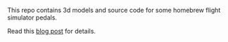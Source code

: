 This repo contains 3d models and source code for some homebrew flight simulator pedals.

Read this [blog post][1] for details.

[1]:https://tim.dockerz.net/posts/2020-11-23-fsim-pedals.html
